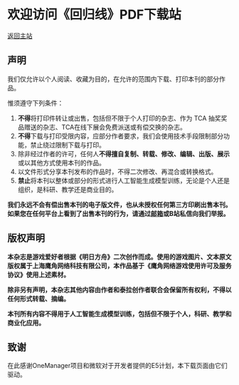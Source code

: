# 欢迎访问《回归线》PDF下载站

[返回主站](https://aneot.terrach.net)

## 声明

我们仅允许以个人阅读、收藏为目的，在允许的范围内下载、打印本刊的部分作品。

惟须遵守下列条件：

   1. **不得**将打印件转让或出售，包括但不限于个人打印的杂志、作为 TCA 抽奖奖品赠送的杂志、TCA在线下展会免费派送或有偿交换的杂志。
   2. **不得**下载与打印受限内容，应部分作者要求，我们会使用技术手段限制部分功能，禁止绕过限制下载与打印。
   3. 除非经过作者的许可，任何人**不得擅自复制、转载、修改、编辑、出版、展示**或以其他方式使用本刊的作品。
   4. 以文件形式分享本刊发布的作品时，不得二次修改、再混合或转换格式。
   5. **禁止**将本刊以整体或部分的形式进行人工智能生成模型训练，无论是个人还是组织，是科研、教学还是商业目的。

**我们永远不会有偿出售本刊的电子版文件，也从未授权任何第三方印刷出售本刊。如果您在任何平台上看到了出售本刊的行为，请通过[邮箱](mailto:aneot@arktca.com)或B站私信向我们举报。**

## **版权声明**

**本杂志是游戏爱好者根据《明日方舟》二次创作而成。使用的游戏图片、文本原文版权属于上海鹰角网络科技有限公司，本作品基于《鹰角网络游戏使用许可及服务协议》使用上述素材。**

**除非另有声明，本杂志其他内容由作者和泰拉创作者联合会保留所有权利，不得以任何形式转载、摘编。**

**本刊所有内容不得用于人工智能生成模型训练，包括但不限于个人，科研、教学和商业化应用。**

## 致谢

在此感谢OneManager项目和微软对于开发者提供的E5计划，本下载页面由它们驱动。